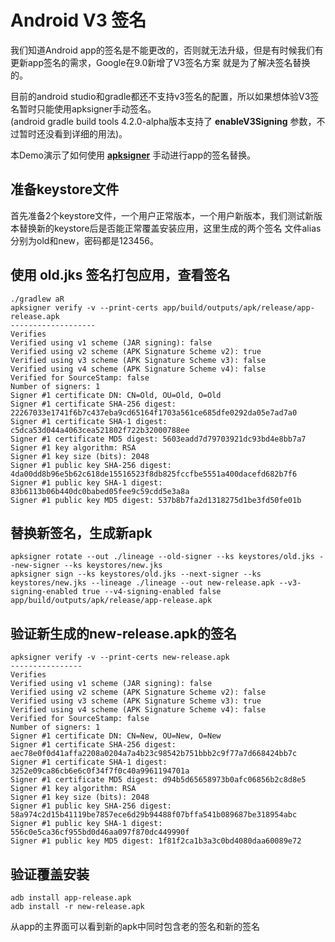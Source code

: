 # Android V3 签名
我们知道Android app的签名是不能更改的，否则就无法升级，但是有时候我们有更新app签名的需求，Google在9.0新增了V3签名方案
就是为了解决签名替换的。

目前的android studio和gradle都还不支持v3签名的配置，所以如果想体验V3签名暂时只能使用apksigner手动签名。<br/>
(android gradle build tools 4.2.0-alpha版本支持了 **enableV3Signing** 参数，不过暂时还没看到详细的用法)。

本Demo演示了如何使用 [**apksigner**](https://developer.android.com/studio/command-line/apksigner) 手动进行app的签名替换。

## 准备keystore文件

首先准备2个keystore文件，一个用户正常版本，一个用户新版本，我们测试新版本替换新的keystore后是否能正常覆盖安装应用，这里生成的两个签名
文件alias分别为old和new，密码都是123456。

## 使用 old.jks 签名打包应用，查看签名
```
./gradlew aR
apksigner verify -v --print-certs app/build/outputs/apk/release/app-release.apk
-------------------
Verifies
Verified using v1 scheme (JAR signing): false
Verified using v2 scheme (APK Signature Scheme v2): true
Verified using v3 scheme (APK Signature Scheme v3): false
Verified using v4 scheme (APK Signature Scheme v4): false
Verified for SourceStamp: false
Number of signers: 1
Signer #1 certificate DN: CN=Old, OU=Old, O=Old
Signer #1 certificate SHA-256 digest: 22267033e1741f6b7c437eba9cd65164f1703a561ce685dfe0292da05e7ad7a0
Signer #1 certificate SHA-1 digest: c5dca53d044a4063cea521802f722b32000788ee
Signer #1 certificate MD5 digest: 5603eadd7d79703921dc93bd4e8bb7a7
Signer #1 key algorithm: RSA
Signer #1 key size (bits): 2048
Signer #1 public key SHA-256 digest: 4da00dd8b96e5b62c618de15516523f8db825fccfbe5551a400dacefd682b7f6
Signer #1 public key SHA-1 digest: 83b6113b06b440dc0babed05fee9c59cdd5e3a8a
Signer #1 public key MD5 digest: 537b8b7fa2d1318275d1be3fd50fe01b
```

## 替换新签名，生成新apk
```
apksigner rotate --out ./lineage --old-signer --ks keystores/old.jks --new-signer --ks keystores/new.jks
apksigner sign --ks keystores/old.jks --next-signer --ks keystores/new.jks --lineage ./lineage --out new-release.apk --v3-signing-enabled true --v4-signing-enabled false app/build/outputs/apk/release/app-release.apk
```

## 验证新生成的new-release.apk的签名
```
apksigner verify -v --print-certs new-release.apk
----------------
Verifies
Verified using v1 scheme (JAR signing): false
Verified using v2 scheme (APK Signature Scheme v2): false
Verified using v3 scheme (APK Signature Scheme v3): true
Verified using v4 scheme (APK Signature Scheme v4): false
Verified for SourceStamp: false
Number of signers: 1
Signer #1 certificate DN: CN=New, OU=New, O=New
Signer #1 certificate SHA-256 digest: aec78e0f0d41affa2208a0204a7a4b23c98542b751bbb2c9f77a7d668424bb7c
Signer #1 certificate SHA-1 digest: 3252e09ca86cb6e6c0f34f7f0c40a9961194701a
Signer #1 certificate MD5 digest: d94b5d65658973b0afc06856b2c8d8e5
Signer #1 key algorithm: RSA
Signer #1 key size (bits): 2048
Signer #1 public key SHA-256 digest: 58a974c2d15b41119be7857ece6d29b94488f07bffa541b089687be318954abc
Signer #1 public key SHA-1 digest: 556c0e5ca36cf955bd0d46aa097f870dc449990f
Signer #1 public key MD5 digest: 1f81f2ca1b3a3c0bd4080daa60089e72
```

## 验证覆盖安装
```
adb install app-release.apk
adb install -r new-release.apk
```
从app的主界面可以看到新的apk中同时包含老的签名和新的签名

